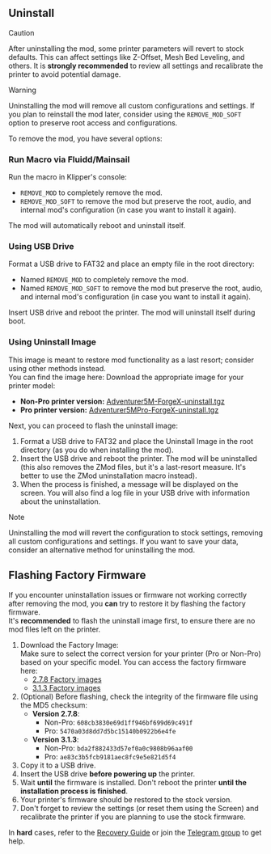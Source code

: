 ## Uninstall

> [!CAUTION]
> After uninstalling the mod, some printer parameters will revert to stock defaults. This can affect settings like Z-Offset, Mesh Bed Leveling, and others.
> It is **strongly recommended** to review all settings and recalibrate the printer to avoid potential damage.

> [!WARNING]
> Uninstalling the mod will remove all custom configurations and settings. If you plan to reinstall the mod later, consider using the `REMOVE_MOD_SOFT` option to preserve root access and configurations.


To remove the mod, you have several options:

### Run Macro via Fluidd/Mainsail

Run the macro in Klipper's console:  
- `REMOVE_MOD` to completely remove the mod.  
- `REMOVE_MOD_SOFT` to remove the mod but preserve the root, audio, and internal mod's configuration (in case you want to install it again).  

The mod will automatically reboot and uninstall itself.

### Using USB Drive

Format a USB drive to FAT32 and place an empty file in the root directory:  
- Named `REMOVE_MOD` to completely remove the mod.  
- Named `REMOVE_MOD_SOFT` to remove the mod but preserve the root, audio, and internal mod's configuration (in case you want to install it again).  

Insert USB drive and reboot the printer. The mod will uninstall itself during boot.

### Using Uninstall Image

This image is meant to restore mod functionality as a last resort; consider using other methods instead.  
You can find the image here: 
Download the appropriate image for your printer model:  
- **Non-Pro printer version:** [Adventurer5M-ForgeX-uninstall.tgz](https://github.com/DrA1ex/ff5m/releases/download/1.2.0/Adventurer5M-ForgeX-uninstall.tgz)  
- **Pro printer version:** [Adventurer5MPro-ForgeX-uninstall.tgz](https://github.com/DrA1ex/ff5m/releases/download/1.2.0/Adventurer5MPro-ForgeX-uninstall.tgz)   

Next, you can proceed to flash the uninstall image:
1. Format a USB drive to FAT32 and place the Uninstall Image in the root directory (as you do when installing the mod).  
2. Insert the USB drive and reboot the printer. The mod will be uninstalled (this also removes the ZMod files, but it's a last-resort measure. It's better to use the ZMod uninstallation macro instead).  
3. When the process is finished, a message will be displayed on the screen. You will also find a log file in your USB drive with information about the uninstallation.

> [!NOTE]  
> Uninstalling the mod will revert the configuration to stock settings, removing all custom configurations and settings. If you want to save your data, consider an alternative method for uninstalling the mod.  

## Flashing Factory Firmware  
If you encounter uninstallation issues or firmware not working correctly after removing the mod, you **can** try to restore it by flashing the factory firmware.  
It's **recommended** to flash the uninstall image first, to ensure there are no mod files left on the printer.

1. Download the Factory Image:   
   Make sure to select the correct version for your printer (Pro or Non-Pro) based on your specific model. You can access the factory firmware here:  
   - [2.7.8 Factory images](https://github.com/DrA1ex/zmod_docs/tree/main/%D0%A0%D0%BE%D0%B4%D0%BD%D0%B0%D1%8F_%D0%BF%D1%80%D0%BE%D1%88%D0%B8%D0%B2%D0%BA%D0%B0)  
   - [3.1.3 Factory images](https://github.com/ghzserg/zmod/tree/main/%D0%A0%D0%BE%D0%B4%D0%BD%D0%B0%D1%8F_%D0%BF%D1%80%D0%BE%D1%88%D0%B8%D0%B2%D0%BA%D0%B0)  
2. (Optional) Before flashing, check the integrity of the firmware file using the MD5 checksum:  
   - **Version 2.7.8**:  
     - Non-Pro: `608cb3830e69d1ff946bf699d69c491f`  
     - Pro: `5470a03d8dd7d5bc15140b0922b6e4fe`  
   - **Version 3.1.3**:  
     - Non-Pro: `bda2f882433d57ef0a0c9808b96aaf00`  
     - Pro: `ae83c3b5fcb9181aec8fc9e5e821d5f4`  
3. Copy it to a USB drive.  
4. Insert the USB drive **before powering up** the printer.  
5. Wait **until** the firmware is installed. Don't reboot the printer **until the installation process is finished**.  
6. Your printer's firmware should be restored to the stock version.  
7. Don't forget to review the settings (or reset them using the Screen) and recalibrate the printer if you are planning to use the stock firmware.  

In **hard** cases, refer to the [Recovery Guide](/docs/RECOVERY.md) or join the [Telegram group](https://t.me/+ihE2Ry8kBNkwYzhi) to get help.  
